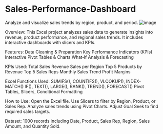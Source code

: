 # Sales-Performance-Dashboard
Analyze and visualize sales trends by region, product, and period.
![image](https://github.com/user-attachments/assets/0ce71de9-5e3e-4caa-9ef7-ca934300a827)

Overview:
This Excel project analyzes sales data to generate insights into revenue, product performance, and regional sales trends. It includes interactive dashboards with slicers and KPIs.

Features:
Data Cleaning & Preparation
Key Performance Indicators (KPIs)
Interactive Pivot Tables & Charts
What-If Analysis & Forecasting

KPIs Used:
Total Sales Revenue
Sales per Region
Top 5 Products by Revenue
Top 5 Sales Reps
Monthly Sales Trend
Profit Margins

Excel Functions Used:
SUMIFS(), COUNTIFS(), VLOOKUP(), INDEX-MATCH()
IF(), TEXT(), LARGE(), RANK(), TREND(), FORECAST()
Pivot Tables, Slicers, Conditional Formatting

How to Use:
Open the Excel file.
Use Slicers to filter by Region, Product, or Sales Rep.
Analyze sales trends using Pivot Charts.
Adjust Goal Seek to find required sales targets.

Dataset:
1000 records including Date, Product, Sales Rep, Region, Sales Amount, and Quantity Sold.
